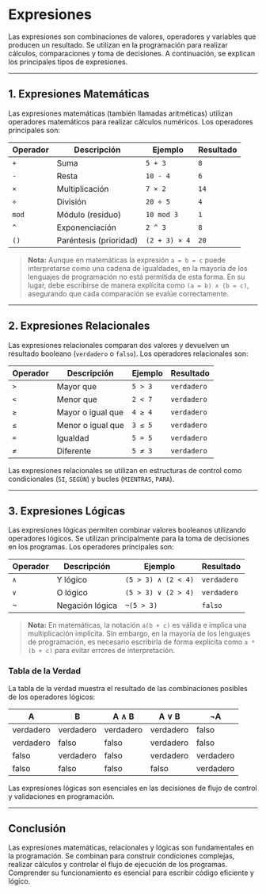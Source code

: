 # Expresiones

Las expresiones son combinaciones de valores, operadores y variables que producen un resultado. Se utilizan en la programación para realizar cálculos, comparaciones y toma de decisiones. A continuación, se explican los principales tipos de expresiones.

---

## 1. Expresiones Matemáticas

Las expresiones matemáticas (también llamadas aritméticas) utilizan operadores matemáticos para realizar cálculos numéricos. Los operadores principales son:

| Operador | Descripción            | Ejemplo       | Resultado |
| -------- | ---------------------- | ------------- | --------- |
| `+`      | Suma                   | `5 + 3`       | `8`       |
| `-`      | Resta                  | `10 - 4`      | `6`       |
| `×`      | Multiplicación         | `7 × 2`       | `14`      |
| `÷`      | División               | `20 ÷ 5`      | `4`       |
| `mod`    | Módulo (residuo)       | `10 mod 3`    | `1`       |
| `^`      | Exponenciación         | `2 ^ 3`       | `8`       |
| `()`     | Paréntesis (prioridad) | `(2 + 3) × 4` | `20`      |

> **Nota:** Aunque en matemáticas la expresión `a = b = c` puede interpretarse como una cadena de igualdades, en la mayoría de los lenguajes de programación no está permitida de esta forma. En su lugar, debe escribirse de manera explícita como `(a = b) ∧ (b = c)`, asegurando que cada comparación se evalúe correctamente.

---

## 2. Expresiones Relacionales

Las expresiones relacionales comparan dos valores y devuelven un resultado booleano (`verdadero` o `falso`). Los operadores relacionales son:

| Operador | Descripción       | Ejemplo | Resultado   |
| -------- | ----------------- | ------- | ----------- |
| `>`      | Mayor que         | `5 > 3` | `verdadero` |
| `<`      | Menor que         | `2 < 7` | `verdadero` |
| `≥`      | Mayor o igual que | `4 ≥ 4` | `verdadero` |
| `≤`      | Menor o igual que | `3 ≤ 5` | `verdadero` |
| `=`      | Igualdad          | `5 = 5` | `verdadero` |
| `≠`      | Diferente         | `5 ≠ 3` | `verdadero` |

Las expresiones relacionales se utilizan en estructuras de control como condicionales (`SI`, `SEGÚN`) y bucles (`MIENTRAS`, `PARA`).

---

## 3. Expresiones Lógicas

Las expresiones lógicas permiten combinar valores booleanos utilizando operadores lógicos. Se utilizan principalmente para la toma de decisiones en los programas. Los operadores principales son:

| Operador | Descripción     | Ejemplo             | Resultado   |
| -------- | --------------- | ------------------- | ----------- |
| `∧`      | Y lógico        | `(5 > 3) ∧ (2 < 4)` | `verdadero` |
| `∨`      | O lógico        | `(5 > 3) ∨ (2 > 4)` | `verdadero` |
| `¬`      | Negación lógica | `¬(5 > 3)`          | `falso`     |

> **Nota:** En matemáticas, la notación `a(b + c)` es válida e implica una multiplicación implícita. Sin embargo, en la mayoría de los lenguajes de programación, es necesario escribirla de forma explícita como `a * (b + c)` para evitar errores de interpretación.

### Tabla de la Verdad

La tabla de la verdad muestra el resultado de las combinaciones posibles de los operadores lógicos:

| A         | B         | A ∧ B     | A ∨ B     | ¬A        |
| --------- | --------- | --------- | --------- | --------- |
| verdadero | verdadero | verdadero | verdadero | falso     |
| verdadero | falso     | falso     | verdadero | falso     |
| falso     | verdadero | falso     | verdadero | verdadero |
| falso     | falso     | falso     | falso     | verdadero |

Las expresiones lógicas son esenciales en las decisiones de flujo de control y validaciones en programación.

---

## Conclusión

Las expresiones matemáticas, relacionales y lógicas son fundamentales en la programación. Se combinan para construir condiciones complejas, realizar cálculos y controlar el flujo de ejecución de los programas. Comprender su funcionamiento es esencial para escribir código eficiente y lógico.

